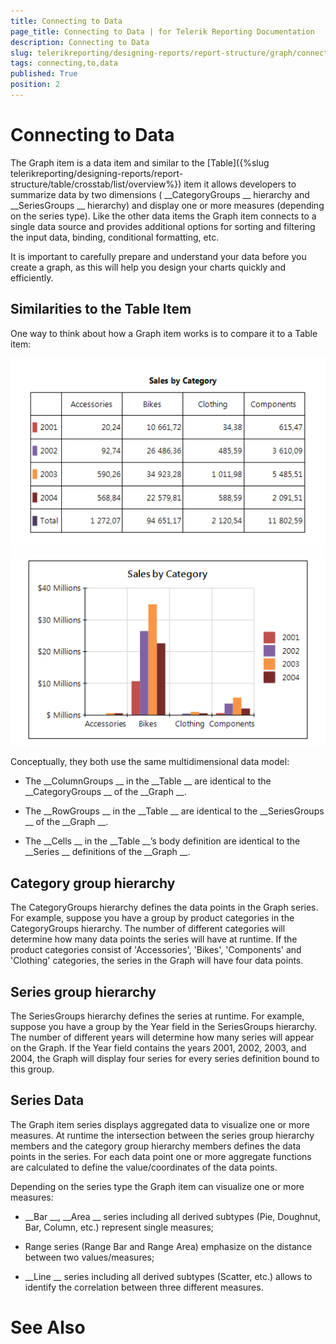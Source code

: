 ```yaml
---
title: Connecting to Data
page_title: Connecting to Data | for Telerik Reporting Documentation
description: Connecting to Data
slug: telerikreporting/designing-reports/report-structure/graph/connecting-to-data
tags: connecting,to,data
published: True
position: 2
---
```


# Connecting to Data



The Graph item is a data item and similar to the 
[Table]({%slug telerikreporting/designing-reports/report-structure/table/crosstab/list/overview%})
 item it allows developers 
      to summarize data by two dimensions (
__CategoryGroups
__ hierarchy and 
__SeriesGroups
__ hierarchy) and 
      display one or more measures (depending on the series type). Like the other data items the Graph item connects to a single data source and provides 
      additional options for sorting and filtering the input data, binding, conditional formatting, etc.


It is important to carefully prepare and understand your data before you create a graph, as this will help you design your charts quickly and 
      efficiently.


## Similarities to the Table Item

One way to think about how a Graph item works is to compare it to a Table item:
  
  ![Table Comparison](images/DataItems/Graph/TableComparison.png)  
  ![Graph Comparison](images/DataItems/Graph/GraphComparison.png)

Conceptually, they both use the same multidimensional data model:


* The 
__ColumnGroups
__ in the 
__Table
__ are identical to the 
__CategoryGroups
__ of the 
__Graph
__.


* The 
__RowGroups
__ in the 
__Table
__ are identical to the 
__SeriesGroups
__ of the 
__Graph
__.


* The 
__Cells
__ in the 
__Table
__’s body definition are identical to the 
__Series
__ definitions of the 
__Graph
__.


## Category group hierarchy

The CategoryGroups hierarchy defines the data points in the Graph series. For example, suppose you have a group by product categories in the CategoryGroups hierarchy. The number of different categories will determine how many data points the series will have at runtime. If the product categories consist of 'Accessories', 'Bikes', 'Components' and 'Clothing' categories, the series in the Graph will have four data points.
      	


## Series group hierarchy

The SeriesGroups hierarchy defines the series at runtime. For example, suppose you have a group by the Year field in the SeriesGroups hierarchy. The number of different years will determine how many series will appear on the Graph. If the Year field contains the years 2001, 2002, 2003, and 2004, the Graph will display four series for every series definition bound to this group.
      	


## Series Data

The Graph item series displays aggregated data to visualize one or more measures. At runtime the intersection between the series group hierarchy members and the category group hierarchy members defines the data points in the series. For each data point one or more aggregate functions are calculated to define the value/coordinates of the data points.
        


Depending on the series type the Graph item can visualize one or more measures:


* __Bar
__, 
__Area
__ series including all derived subtypes (Pie, Doughnut, Bar, Column, etc.) represent single measures;


* Range series (Range Bar and Range Area) emphasize on the distance between two values/measures;


* __Line
__ series including all derived subtypes (Scatter, etc.) allows to identify the correlation between three different measures.


# See Also

